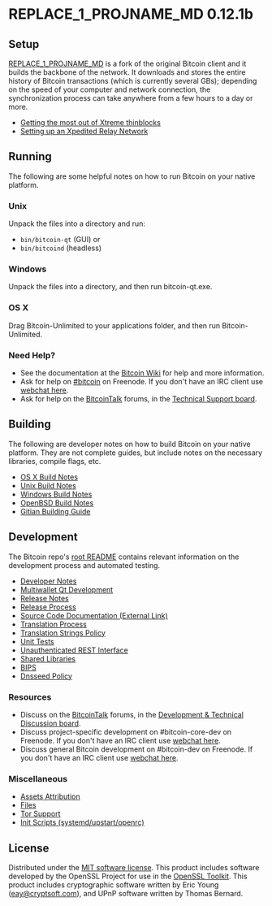 REPLACE_1_PROJNAME_MD 0.12.1b
=========================

Setup
---------------------
[REPLACE_1_PROJNAME_MD](http://www.REPLACE_1_LINK) is a fork of the original Bitcoin client and it builds the backbone of the network.  It downloads and stores the entire history of Bitcoin transactions (which is currently several GBs); depending on the speed of your computer and network connection, the synchronization process can take anywhere from a few hours to a day or more.

- [Getting the most out of Xtreme thinblocks](bu-xthin.md)
- [Setting up an Xpedited Relay Network](bu-xpedited-forwarding.md)

Running
---------------------
The following are some helpful notes on how to run Bitcoin on your native platform.

### Unix

Unpack the files into a directory and run:

- `bin/bitcoin-qt` (GUI) or
- `bin/bitcoind` (headless)

### Windows

Unpack the files into a directory, and then run bitcoin-qt.exe.

### OS X

Drag Bitcoin-Unlimited to your applications folder, and then run Bitcoin-Unlimited.

### Need Help?

* See the documentation at the [Bitcoin Wiki](https://en.bitcoin.it/wiki/Main_Page)
for help and more information.
* Ask for help on [#bitcoin](http://webchat.freenode.net?channels=bitcoin) on Freenode. If you don't have an IRC client use [webchat here](http://webchat.freenode.net?channels=bitcoin).
* Ask for help on the [BitcoinTalk](https://bitcointalk.org/) forums, in the [Technical Support board](https://bitcointalk.org/index.php?board=4.0).

Building
---------------------
The following are developer notes on how to build Bitcoin on your native platform. They are not complete guides, but include notes on the necessary libraries, compile flags, etc.

- [OS X Build Notes](build-osx.md)
- [Unix Build Notes](build-unix.md)
- [Windows Build Notes](build-windows.md)
- [OpenBSD Build Notes](build-openbsd.md)
- [Gitian Building Guide](gitian-building.md)

Development
---------------------
The Bitcoin repo's [root README](/README.md) contains relevant information on the development process and automated testing.

- [Developer Notes](developer-notes.md)
- [Multiwallet Qt Development](multiwallet-qt.md)
- [Release Notes](release-notes.md)
- [Release Process](release-process.md)
- [Source Code Documentation (External Link)](https://dev.visucore.com/bitcoin/doxygen/)
- [Translation Process](translation_process.md)
- [Translation Strings Policy](translation_strings_policy.md)
- [Unit Tests](unit-tests.md)
- [Unauthenticated REST Interface](REST-interface.md)
- [Shared Libraries](shared-libraries.md)
- [BIPS](bips.md)
- [Dnsseed Policy](dnsseed-policy.md)

### Resources
* Discuss on the [BitcoinTalk](https://bitcointalk.org/) forums, in the [Development & Technical Discussion board](https://bitcointalk.org/index.php?board=6.0).
* Discuss project-specific development on #bitcoin-core-dev on Freenode. If you don't have an IRC client use [webchat here](http://webchat.freenode.net/?channels=bitcoin-core-dev).
* Discuss general Bitcoin development on #bitcoin-dev on Freenode. If you don't have an IRC client use [webchat here](http://webchat.freenode.net/?channels=bitcoin-dev).

### Miscellaneous
- [Assets Attribution](assets-attribution.md)
- [Files](files.md)
- [Tor Support](tor.md)
- [Init Scripts (systemd/upstart/openrc)](init.md)

License
---------------------
Distributed under the [MIT software license](http://www.opensource.org/licenses/mit-license.php).
This product includes software developed by the OpenSSL Project for use in the [OpenSSL Toolkit](https://www.openssl.org/). This product includes
cryptographic software written by Eric Young ([eay@cryptsoft.com](mailto:eay@cryptsoft.com)), and UPnP software written by Thomas Bernard.
